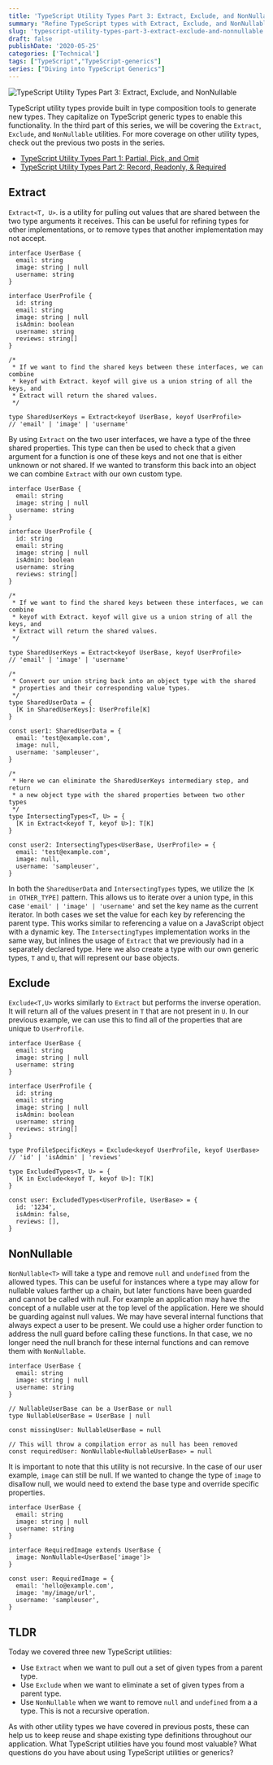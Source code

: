 ```yaml
---
title: 'TypeScript Utility Types Part 3: Extract, Exclude, and NonNullable'
summary: "Refine TypeScript types with Extract, Exclude, and NonNullable utilities for precise type filtering and null safety."
slug: 'typescript-utility-types-part-3-extract-exclude-and-nonnullable'
draft: false
publishDate: '2020-05-25'
categories: ['Technical']
tags: ["TypeScript","TypeScript-generics"]
series: ["Diving into TypeScript Generics"]
---
```

![TypeScript Utility Types Part 3: Extract, Exclude, and NonNullable](images/intersecting-types.jpg#center)

TypeScript utility types provide built in type composition tools to generate new types. They capitalize on TypeScript generic types to enable this functionality. In the third part of this series, we will be covering the `Extract`, `Exclude`, and `NonNullable` utilities. For more coverage on other utility types, check out the previous two posts in the series.

- [TypeScript Utility Types Part 1: Partial, Pick, and Omit](/blog/typescript-utility-types-part-1-partial-pick-and-omit/)
- [TypeScript Utility Types Part 2: Record, Readonly, & Required](/blog/typescript-utility-types-part-2-record-readonly-required/)

## Extract

`Extract<T, U>`. is a utility for pulling out values that are shared between the two type arguments it receives. This can be useful for refining types for other implementations, or to remove types that another implementation may not accept.

```tsx
interface UserBase {
  email: string
  image: string | null
  username: string
}

interface UserProfile {
  id: string
  email: string
  image: string | null
  isAdmin: boolean
  username: string
  reviews: string[]
}

/*
 * If we want to find the shared keys between these interfaces, we can combine
 * keyof with Extract. keyof will give us a union string of all the keys, and
 * Extract will return the shared values.
 */

type SharedUserKeys = Extract<keyof UserBase, keyof UserProfile>
// 'email' | 'image' | 'username'
```

By using `Extract` on the two user interfaces, we have a type of the three shared properties. This type can then be used to check that a given argument for a function is one of these keys and not one that is either unknown or not shared. If we wanted to transform this back into an object we can combine `Extract` with our own custom type.

```tsx
interface UserBase {
  email: string
  image: string | null
  username: string
}

interface UserProfile {
  id: string
  email: string
  image: string | null
  isAdmin: boolean
  username: string
  reviews: string[]
}

/*
 * If we want to find the shared keys between these interfaces, we can combine
 * keyof with Extract. keyof will give us a union string of all the keys, and
 * Extract will return the shared values.
 */

type SharedUserKeys = Extract<keyof UserBase, keyof UserProfile>
// 'email' | 'image' | 'username'

/*
 * Convert our union string back into an object type with the shared
 * properties and their corresponding value types.
 */
type SharedUserData = {
  [K in SharedUserKeys]: UserProfile[K]
}

const user1: SharedUserData = {
  email: 'test@example.com',
  image: null,
  username: 'sampleuser',
}

/*
 * Here we can eliminate the SharedUserKeys intermediary step, and return
 * a new object type with the shared properties between two other types
 */
type IntersectingTypes<T, U> = {
  [K in Extract<keyof T, keyof U>]: T[K]
}

const user2: IntersectingTypes<UserBase, UserProfile> = {
  email: 'test@example.com',
  image: null,
  username: 'sampleuser',
}
```

In both the `SharedUserData` and `IntersectingTypes` types, we utilize the `[K in OTHER_TYPE]` pattern. This allows us to iterate over a union type, in this case `'email' | 'image' | 'username'` and set the key name as the current iterator. In both cases we set the value for each key by referencing the parent type. This works similar to referencing a value on a JavaScript object with a dynamic key. The `IntersectingTypes` implementation works in the same way, but inlines the usage of `Extract` that we previously had in a separately declared type. Here we also create a type with our own generic types, `T` and `U`, that will represent our base objects.

## Exclude

`Exclude<T,U>` works similarly to `Extract` but performs the inverse operation. It will return all of the values present in `T` that are not present in `U`. In our previous example, we can use this to find all of the properties that are unique to `UserProfile`.

```tsx
interface UserBase {
  email: string
  image: string | null
  username: string
}

interface UserProfile {
  id: string
  email: string
  image: string | null
  isAdmin: boolean
  username: string
  reviews: string[]
}

type ProfileSpecificKeys = Exclude<keyof UserProfile, keyof UserBase>
// 'id' | 'isAdmin' | 'reviews'

type ExcludedTypes<T, U> = {
  [K in Exclude<keyof T, keyof U>]: T[K]
}

const user: ExcludedTypes<UserProfile, UserBase> = {
  id: '1234',
  isAdmin: false,
  reviews: [],
}
```

## NonNullable

`NonNullable<T>` will take a type and remove `null` and `undefined` from the allowed types. This can be useful for instances where a type may allow for nullable values farther up a chain, but later functions have been guarded and cannot be called with null. For example an application may have the concept of a nullable user at the top level of the application. Here we should be guarding against null values. We may have several internal functions that always expect a user to be present. We could use a higher order function to address the null guard before calling these functions. In that case, we no longer need the null branch for these internal functions and can remove them with `NonNullable`.

```tsx
interface UserBase {
  email: string
  image: string | null
  username: string
}

// NullableUserBase can be a UserBase or null
type NullableUserBase = UserBase | null

const missingUser: NullableUserBase = null

// This will throw a compilation error as null has been removed
const requiredUser: NonNullable<NullableUserBase> = null
```

It is important to note that this utility is not recursive. In the case of our user example, `image` can still be null. If we wanted to change the type of `image` to disallow null, we would need to extend the base type and override specific properties.

```tsx
interface UserBase {
  email: string
  image: string | null
  username: string
}

interface RequiredImage extends UserBase {
  image: NonNullable<UserBase['image']>
}

const user: RequiredImage = {
  email: 'hello@example.com',
  image: 'my/image/url',
  username: 'sampleuser',
}
```

## TLDR

Today we covered three new TypeScript utilities:

- Use `Extract` when we want to pull out a set of given types from a parent type.
- Use `Exclude` when we want to eliminate a set of given types from a parent type.
- Use `NonNullable` when we want to remove `null` and `undefined` from a a type. This is not a recursive operation.

As with other utility types we have covered in previous posts, these can help us to keep reuse and shape existing type definitions throughout our application. What TypeScript utilities have you found most valuable? What questions do you have about using TypeScript utilities or generics?
